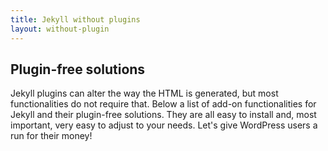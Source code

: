 ```yaml
---
title: Jekyll without plugins
layout: without-plugin
---
```


## Plugin-free solutions
                        
Jekyll plugins can alter the way the HTML is generated, but most functionalities do not require that. Below a list of add-on functionalities for Jekyll and their plugin-free solutions. They are all easy to install and, most important, very easy to adjust to your needs. Let's give WordPress users a run for their money!